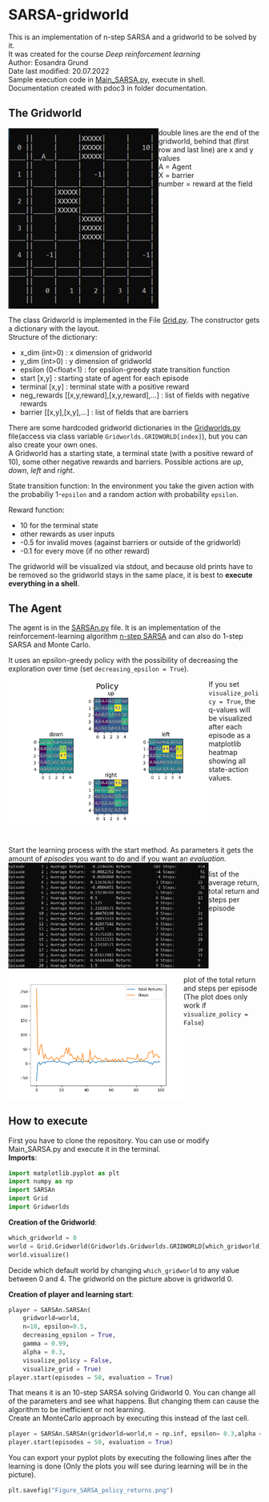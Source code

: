 # SARSA-gridworld
This is an implementation of n-step SARSA and a gridworld to be solved by it. <br />
It was created for the course _Deep reinforcement learning_ <br />
Author: Eosandra Grund <br />
Date last modified: 20.07.2022 <br />
Sample execution code in [Main_SARSA.py](Main_SARSA.py), execute in shell. <br />
Documentation created with pdoc3 in folder documentation.

## The Gridworld
<img src="Images/Gridworld_at_start_for_README.jpg" align="left" alt="Viszalization of the gridworld" width="300"/>
double lines are the end of the gridworld, behind that (first row and last line) are x and y values <br />
A = Agent <br />
X = barrier <br />
number = reward at the field <br />
<br clear="left"/>

The class Gridworld is implemented in the File [Grid.py](Grid.py). The constructor gets a dictionary with the layout.<br />
Structure of the dictionary: 
* x_dim (int>0) : x dimension of gridworld    
*  y_dim (int>0) : y dimension of gridworld   
* epsilon (0<float<1) : for epsilon-greedy state transition function   
* start [x,y] : starting state of agent for each episode   
* terminal [x,y] : terminal state with a positive reward   
* neg_rewards [[x,y,reward],[x,y,reward],...] : list of fields with negative rewards   
* barrier [[x,y],[x,y],...] : list of fields that are barriers   

There are some hardcoded gridworld dictionaries in the [Gridworlds.py](Gridworlds.py) file(access via class variable `Gridworlds.GRIDWORLD[index]`), but you can also create your own ones.  
A Gridworld has a starting state, a terminal state (with a positive reward of 10), some other negative rewards and barriers.
Possible actions are _up_, _down_, _left_ and _right_.
 
State transition function: In the environment you take the given action with the probabiliy 1-`epsilon` and a random action with probability `epsilon`. 

Reward function: 
* 10 for the terminal state
* other rewards as user inputs
* -0.5 for invalid moves (against barriers or outside of the gridworld)
* -0.1 for every move (if no other reward)

The gridworld will be visualized via stdout, and because old prints have to be removed so the gridworld stays in the same place, it is best to **execute everything in a shell**.

## The Agent
The agent is in the [SARSAn.py](SARSAn.py) file. It is an implementation of the reinforcement-learning algorithm [n-step SARSA](https://towardsdatascience.com/introduction-to-reinforcement-learning-rl-part-7-n-step-bootstrapping-6c3006a13265) and can also do 1-step SARSA and Monte Carlo.

It uses an epsilon-greedy policy with the possibility of decreasing the exploration over time (set `decreasing_epsilon = True`).

<img src="Images/Figure_SARSA_policy_for_README.png" align="left" alt="visualization of the policy" width="400"/>  

If you set `visualize_policy = True`, the q-values will be visualized after each episode as a matplotlib heatmap showing all state-action values.
<br clear="left"/><br />

Start the learning process with the start method. As parameters it gets the amount of _episodes_ you want to do and if you want an _evaluation_. <br />
<img src="Images/Gridworld_evaluation_list_for_README.jpg" align="left" alt="list of returns" width="400"/>

list of the average return, total return and steps per episode
<br clear="left"/>
<img src="Images/Figure_returns_for_README.png" alt="plot of returns" align="left" width="350"/>

plot of the total return and steps per episode (The plot does only work if `visualize_policy = False`)
<br clear="left"/>

## How to execute
First you have to clone the repository.
You can use or modify Main_SARSA.py and execute it in the terminal.<br />
**Imports**:
```python
import matplotlib.pyplot as plt
import numpy as np
import SARSAn
import Grid
import Gridworlds
```
**Creation of the Gridworld**:
```python
which_gridworld = 0
world = Grid.Gridworld(Gridworlds.Gridworlds.GRIDWORLD[which_gridworld])
world.visualize()
```
Decide which default world by changing `which_gridworld` to any value between 0 and 4. The gridworld on the picture above is gridworld 0. <br />

**Creation of player and learning start**: 
``` python
player = SARSAn.SARSAn(
	gridworld=world, 
	n=10, epsilon=0.5, 
	decreasing_epsilon = True, 
	gamma = 0.99, 
	alpha = 0.3,
	visualize_policy = False, 
	visualize_grid = True)
player.start(episodes = 50, evaluation = True)
```
That means it is an 10-step SARSA solving Gridworld 0. You can change all of the parameters and see what happens. But changing them can cause the algorithm to be inefficient or not learning.<br />
Create an MonteCarlo approach by executing this instead of the last cell.
``` python
player = SARSAn.SARSAn(gridworld=world,n = np.inf, epsilon= 0.3,alpha = 1)
player.start(episodes = 50, evaluation = True)
```
You can export your pyplot plots by executing the following lines after the learning is done (Only the plots you will see during learning will be in the picture).
``` python
plt.savefig("Figure_SARSA_policy_returns.png")
```
